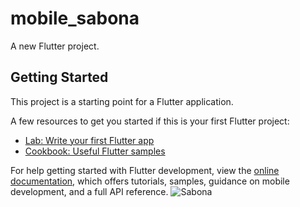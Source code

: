 # mobile_sabona

A new Flutter project.

## Getting Started

This project is a starting point for a Flutter application.

A few resources to get you started if this is your first Flutter project:

- [Lab: Write your first Flutter app](https://docs.flutter.dev/get-started/codelab)
- [Cookbook: Useful Flutter samples](https://docs.flutter.dev/cookbook)

For help getting started with Flutter development, view the
[online documentation](https://docs.flutter.dev/), which offers tutorials,
samples, guidance on mobile development, and a full API reference.
![Sabona]((https://github.com/SabonaWaktole/2024-project-phase-mobile-tasks/blob/main/on-boarding/mobile_sabona/assets/screenshots/Screenshot%20from%202025-07-21%2007-28-19.png))
